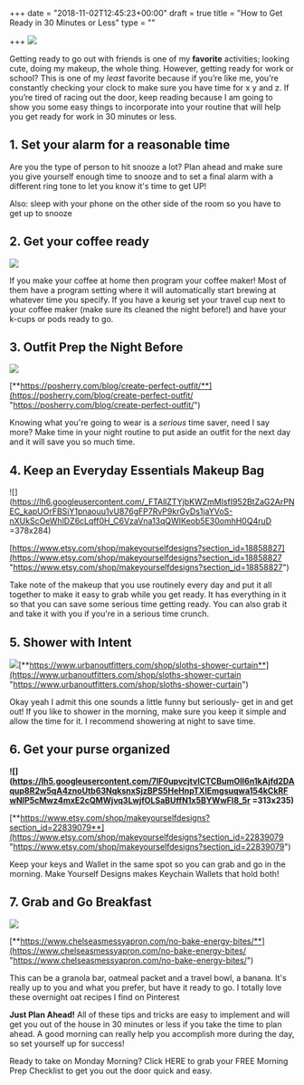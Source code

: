 +++
date = "2018-11-02T12:45:23+00:00"
draft = true
title = "How to Get Ready in 30 Minutes or Less"
type = ""

+++
![](/uploads/2018/10/08/work_ready_morning_routine.png)

Getting ready to go out with friends is one of my **favorite** activities; looking cute, doing my makeup, the whole thing. However, getting ready for work or school? This is one of my _least_ favorite because if you’re like me, you’re constantly checking your clock to make sure you have time for x y and z. If you’re tired of racing out the door, keep reading because I am going to show you some easy things to incorporate into your routine that will help you get ready for work in 30 minutes or less.

## 1. **Set your alarm for a reasonable time**

Are you the type of person to hit snooze a lot? Plan ahead and make sure you give yourself enough time to snooze and to set a final alarm with a different ring tone to let you know it's time to get UP!

Also: sleep with your phone on the other side of the room so you have to get up to snooze

## 2. Get your coffee ready

![](/uploads/2018/11/05/home-coffee-stand.jpg)

If you make your coffee at home then program your coffee maker! Most of them have a program setting where it will automatically start brewing at whatever time you specify. If you have a keurig set your travel cup next to your coffee maker (make sure its cleaned the night before!) and have your k-cups or pods ready to go.

## 3. **Outfit Prep the Night Before**

![](/uploads/2018/11/05/download.jpeg)

[**https://posherry.com/blog/create-perfect-outfit/**](https://posherry.com/blog/create-perfect-outfit/ "https://posherry.com/blog/create-perfect-outfit/")

Knowing what you're going to wear is a _serious_ time saver, need I say more? Make time in your night routine to put aside an outfit for the next day and it will save you so much time.

## 4. **Keep an Everyday Essentials Makeup Bag**

![](https://lh6.googleusercontent.com/_FTAllZTYjbKWZmMlsfI952BtZaG2ArPNEC_kapUOrFBSiY1pnaouu1vU876gFP7RvP9krGyDs1jaYVoS-nXUkScOeWhlDZ6cLqff0H_C6VzaVna13qQWIKeob5E30omhH0Q4ruD =378x284)

[https://www.etsy.com/shop/makeyourselfdesigns?section_id=18858827](https://www.etsy.com/shop/makeyourselfdesigns?section_id=18858827 "https://www.etsy.com/shop/makeyourselfdesigns?section_id=18858827")

Take note of the makeup that you use routinely every day and put it all together to make it easy to grab while you get ready. It has everything in it so that you can save some serious time getting ready. You can also grab it and take it with you if you're in a serious time crunch.

## **5. Shower with Intent**

**![](/uploads/2018/11/05/45304920_000_b.jpeg)**[**https://www.urbanoutfitters.com/shop/sloths-shower-curtain**](https://www.urbanoutfitters.com/shop/sloths-shower-curtain "https://www.urbanoutfitters.com/shop/sloths-shower-curtain")

Okay yeah I admit this one sounds a little funny but seriously- get in and get out! If you like to shower in the morning, make sure you keep it simple and allow the time for it. I recommend showering at night to save time.

## 6. **Get your purse organized**

**![](https://lh5.googleusercontent.com/7lF0upvcjtvICTCBumOlI6n1kAjfd2DAqup8R2w5qA4znoUtb63NqksnxSjzBPS5HeHnpTXIEmgsuqwa154kCkRFwNIP5cMwz4mxE2cQMWjvq3LwjfOLSaBUffN1x5BYWwFl8_5r =313x235)**

[**https://www.etsy.com/shop/makeyourselfdesigns?section_id=22839079**](https://www.etsy.com/shop/makeyourselfdesigns?section_id=22839079 "https://www.etsy.com/shop/makeyourselfdesigns?section_id=22839079")

Keep your keys and Wallet in the same spot so you can grab and go in the morning. Make Yourself Designs makes Keychain Wallets that hold both!

## 7. **Grab and Go Breakfast**

![](/uploads/2018/11/05/No-Bake-Energy-Bites3.jpg)

[**https://www.chelseasmessyapron.com/no-bake-energy-bites/**](https://www.chelseasmessyapron.com/no-bake-energy-bites/ "https://www.chelseasmessyapron.com/no-bake-energy-bites/")

This can be a granola bar, oatmeal packet and a travel bowl, a banana. It's really up to you and what you prefer, but have it ready to go. I totally love these overnight oat recipes I find on Pinterest

**Just Plan Ahead!** All of these tips and tricks are easy to implement and will get you out of the house in 30 minutes or less if you take the time to plan ahead. A good morning can really help you accomplish more during the day, so set yourself up for success!

Ready to take on Monday Morning? Click HERE to grab your FREE Morning Prep Checklist to get you out the door quick and easy.